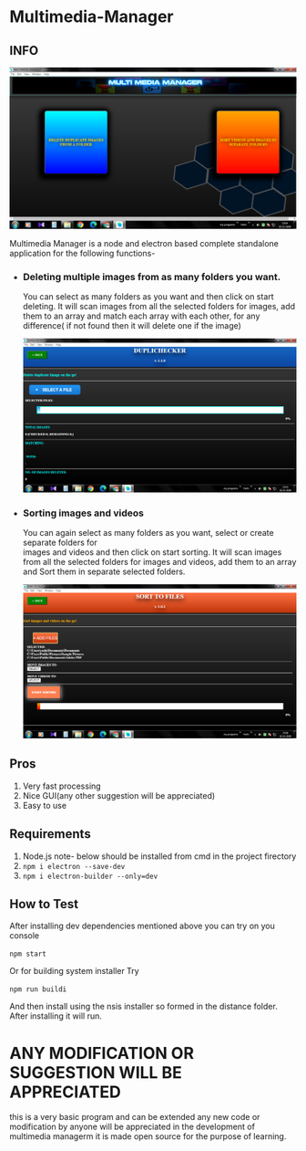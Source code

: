 # Multimedia-Manager

## INFO

![Screenshot-HomePage](/screenshots/multiManaScreen.png?raw=true)

Multimedia Manager is a node and electron based complete standalone application for the following functions-

* ### Deleting multiple images from as many folders you want.

    You can select as many folders as you want and then click on start deleting. It will scan 
    images from all the selected folders for images, add them to an array and match each array 
    with each other, for any difference( if not found then it will delete one if the image)
      
    ![Screenshot-HomePage](/screenshots/multiManaScreen2.png?raw=true)
* ### Sorting images and videos

    You can again select as many folders as you want, select or create separate folders for  
    images and videos and then click on start sorting. It will 
    scan images from all the selected folders for images and videos, add them to an array and
    Sort them in separate selected folders.
      
    ![Screenshot-HomePage](/screenshots/multiManaScreen3.png?raw=true)
## Pros
1. Very fast processing
2. Nice GUI(any other suggestion will be appreciated)
3. Easy to use
## Requirements
1. Node.js
note- below should be installed from cmd in the project firectory
2. `npm i electron --save-dev`
3. `npm i electron-builder --only=dev`
## How to Test
After installing dev dependencies mentioned above you can try on you console

`npm start`

Or for building  system installer
Try 

`npm run buildi`

And then install using the nsis installer so formed in the distance folder. After installing it will run.
# ANY MODIFICATION OR SUGGESTION WILL BE APPRECIATED
this is a very basic program and can be extended  any new code or modification by anyone will be appreciated in the development of multimedia managerm it is made open source for the purpose of learning.
